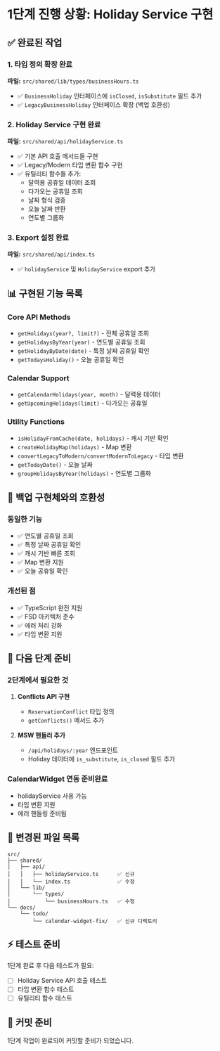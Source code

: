 # 1단계 진행 상황: Holiday Service 구현

## ✅ 완료된 작업

### 1. 타입 정의 확장 완료
**파일:** `src/shared/lib/types/businessHours.ts`
- ✅ `BusinessHoliday` 인터페이스에 `isClosed`, `isSubstitute` 필드 추가
- ✅ `LegacyBusinessHoliday` 인터페이스 확장 (백업 호환성)

### 2. Holiday Service 구현 완료
**파일:** `src/shared/api/holidayService.ts`
- ✅ 기본 API 호출 메서드들 구현
- ✅ Legacy/Modern 타입 변환 함수 구현
- ✅ 유틸리티 함수들 추가:
  - 달력용 공휴일 데이터 조회
  - 다가오는 공휴일 조회
  - 날짜 형식 검증
  - 오늘 날짜 반환
  - 연도별 그룹화

### 3. Export 설정 완료
**파일:** `src/shared/api/index.ts`
- ✅ `holidayService` 및 `HolidayService` export 추가

## 📊 구현된 기능 목록

### Core API Methods
- `getHolidays(year?, limit?)` - 전체 공휴일 조회
- `getHolidaysByYear(year)` - 연도별 공휴일 조회  
- `getHolidayByDate(date)` - 특정 날짜 공휴일 확인
- `getTodaysHoliday()` - 오늘 공휴일 확인

### Calendar Support
- `getCalendarHolidays(year, month)` - 달력용 데이터
- `getUpcomingHolidays(limit)` - 다가오는 공휴일

### Utility Functions
- `isHolidayFromCache(date, holidays)` - 캐시 기반 확인
- `createHolidayMap(holidays)` - Map 변환
- `convertLegacyToModern/convertModernToLegacy` - 타입 변환
- `getTodayDate()` - 오늘 날짜
- `groupHolidaysByYear(holidays)` - 연도별 그룹화

## 🎯 백업 구현체와의 호환성

### 동일한 기능
- ✅ 연도별 공휴일 조회
- ✅ 특정 날짜 공휴일 확인
- ✅ 캐시 기반 빠른 조회
- ✅ Map 변환 지원
- ✅ 오늘 공휴일 확인

### 개선된 점
- ✅ TypeScript 완전 지원
- ✅ FSD 아키텍처 준수
- ✅ 에러 처리 강화
- ✅ 타입 변환 지원

## 🔄 다음 단계 준비

### 2단계에서 필요한 것
1. **Conflicts API 구현**
   - `ReservationConflict` 타입 정의
   - `getConflicts()` 메서드 추가

2. **MSW 핸들러 추가**
   - `/api/holidays/:year` 엔드포인트
   - Holiday 데이터에 `is_substitute`, `is_closed` 필드 추가

### CalendarWidget 연동 준비완료
- holidayService 사용 가능
- 타입 변환 지원
- 에러 핸들링 준비됨

## 📁 변경된 파일 목록

```
src/
├── shared/
│   ├── api/
│   │   ├── holidayService.ts      ✅ 신규
│   │   └── index.ts               ✅ 수정
│   └── lib/
│       └── types/
│           └── businessHours.ts   ✅ 수정
└── docs/
    └── todo/
        └── calendar-widget-fix/   ✅ 신규 디렉토리
```

## ⚡ 테스트 준비

1단계 완료 후 다음 테스트가 필요:
- [ ] Holiday Service API 호출 테스트
- [ ] 타입 변환 함수 테스트
- [ ] 유틸리티 함수 테스트

## 🚀 커밋 준비

1단계 작업이 완료되어 커밋할 준비가 되었습니다.